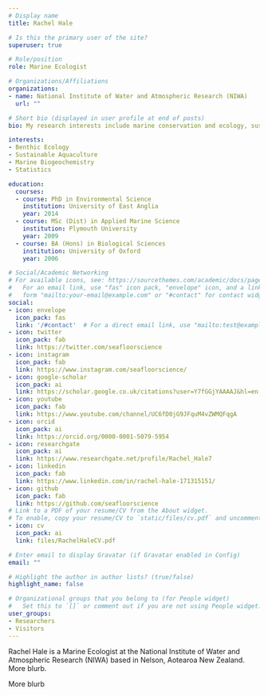 ```yaml
---
# Display name
title: Rachel Hale

# Is this the primary user of the site?
superuser: true

# Role/position
role: Marine Ecologist

# Organizations/Affiliations
organizations:
- name: National Institute of Water and Atmospheric Research (NIWA)
  url: ""

# Short bio (displayed in user profile at end of posts)
bio: My research interests include marine conservation and ecology, sustainable aquaculture, and benthic biogeochemistry.

interests:
- Benthic Ecology
- Sustainable Aquaculture
- Marine Biogeochemistry
- Statistics

education:
  courses:
  - course: PhD in Environmental Science
    institution: University of East Anglia
    year: 2014
  - course: MSc (Dist) in Applied Marine Science
    institution: Plymouth University
    year: 2009
  - course: BA (Hons) in Biological Sciences
    institution: University of Oxford
    year: 2006

# Social/Academic Networking
# For available icons, see: https://sourcethemes.com/academic/docs/page-builder/#icons
#   For an email link, use "fas" icon pack, "envelope" icon, and a link in the
#   form "mailto:your-email@example.com" or "#contact" for contact widget.
social:
- icon: envelope
  icon_pack: fas
  link: '/#contact'  # For a direct email link, use "mailto:test@example.org".
- icon: twitter
  icon_pack: fab
  link: https://twitter.com/seafloorscience
- icon: instagram
  icon_pack: fab
  link: https://www.instagram.com/seafloorscience/
- icon: google-scholar
  icon_pack: ai
  link: https://scholar.google.co.uk/citations?user=Y7fGGjYAAAAJ&hl=en
- icon: youtube
  icon_pack: fab
  link: https://www.youtube.com/channel/UC6fD0jG9JFquM4vZWMQFqgA
- icon: orcid
  icon_pack: ai
  link: https://orcid.org/0000-0001-5079-5954
- icon: researchgate
  icon_pack: ai
  link: https://www.researchgate.net/profile/Rachel_Hale7
- icon: linkedin
  icon_pack: fab
  link: https://www.linkedin.com/in/rachel-hale-171315151/
- icon: github
  icon_pack: fab
  link: https://github.com/seafloorscience
# Link to a PDF of your resume/CV from the About widget.
# To enable, copy your resume/CV to `static/files/cv.pdf` and uncomment the lines below.
- icon: cv
  icon_pack: ai
  link: files/RachelHaleCV.pdf

# Enter email to display Gravatar (if Gravatar enabled in Config)
email: ""

# Highlight the author in author lists? (true/false)
highlight_name: false

# Organizational groups that you belong to (for People widget)
#   Set this to `[]` or comment out if you are not using People widget.
user_groups:
- Researchers
- Visitors
---
```


Rachel Hale is a Marine Ecologist at the National Institute of Water and Atmospheric Research (NIWA) based in Nelson, Aotearoa New Zealand. More blurb.

More blurb
